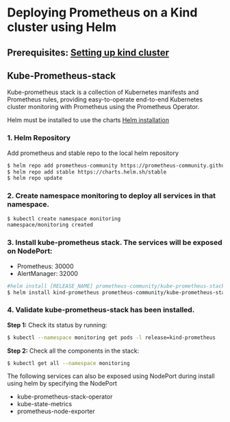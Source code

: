 # Deploying Prometheus on a Kind cluster using Helm

## Prerequisites: [Setting up kind cluster](https://github.com/mashby2022/Kubernetes-troubleshooting-Oreilly/blob/main/labs/Kubernetes%20Cluster%20setup/Kind%20setup.md)

## Kube-Prometheus-stack

Kube-prometheus stack is a collection of Kubernetes manifests and Prometheus rules, providing easy-to-operate end-to-end Kubernetes cluster monitoring with Prometheus using the Prometheus Operator.

Helm must be installed to use the charts [Helm installation](https://github.com/mashby2022/Kubernetes-troubleshooting-Oreilly/blob/main/labs/Kubernetes%20Cluster%20setup/Helm%20install.md)

### 1. Helm Repository

Add prometheus and stable repo to the local helm repository

```bash
$ helm repo add prometheus-community https://prometheus-community.github.io/helm-charts
$ helm repo add stable https://charts.helm.sh/stable
$ helm repo update
```

### 2. Create namespace monitoring to deploy all services in that namespace.

```bash
$ kubectl create namespace monitoring
namespace/monitoring created
```

### 3. Install kube-prometheus stack. The services will be exposed on NodePort:

- Prometheus: 30000
- AlertManager: 32000

```bash
#helm install [RELEASE_NAME] prometheus-community/kube-prometheus-stack
$ helm install kind-prometheus prometheus-community/kube-prometheus-stack --namespace monitoring --set prometheus.service.nodePort=30000 --set prometheus.service.type=NodePort --set alertmanager.service.nodePort=32000 --set alertmanager.service.type=NodePort --set prometheus-node-exporter.service.nodePort=32001 --set prometheus-node-exporter.service.type=NodePort
```

### 4. Validate kube-prometheus-stack has been installed.

**Step 1:** Check its status by running:

```bash
$ kubectl --namespace monitoring get pods -l release=kind-prometheus
```

**Step 2:** Check all the components in the stack:

```bash
$ kubectl get all --namespace monitoring
```


The following services can also be exposed using NodePort during install using helm by specifying the NodePort

- kube-prometheus-stack-operator
- kube-state-metrics
- prometheus-node-exporter


```
